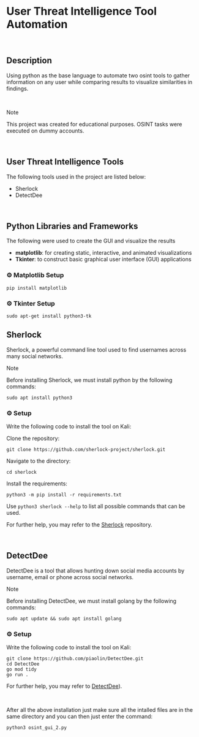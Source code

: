 # User Threat Intelligence Tool Automation

<br>

## Description

Using python as the base language to automate two osint tools to gather information on any user while comparing results to visualize similarities in findings.

<br>

> [!NOTE]
> This project was created for educational purposes. OSINT tasks were executed on dummy accounts.

<br>

## User Threat Intelligence Tools

The following tools used in the project are listed below:

- Sherlock
- DetectDee

<br>

## Python Libraries and Frameworks

The following were used to create the GUI and visualize the results

- **matplotlib**: for creating static, interactive, and animated visualizations
- **Tkinter**: to construct basic graphical user interface (GUI) applications

### ⚙️ Matplotlib Setup

```
pip install matplotlib
```

### ⚙️ Tkinter Setup

```
sudo apt-get install python3-tk
```

## Sherlock

Sherlock, a powerful command line tool used to find usernames across many social networks.

> [!NOTE]
> Before installing Sherlock, we must install python by the following commands:
>
> ```
> sudo apt install python3
> ```

### ⚙️ Setup

Write the following code to install the tool on Kali:

Clone the repository:

```
git clone https://github.com/sherlock-project/sherlock.git
```

Navigate to the directory:

```
cd sherlock
```

Install the requirements:

```
python3 -m pip install -r requirements.txt
```

Use `python3 sherlock --help` to list all possible commands that can be used.

For further help, you may refer to the [Sherlock](https://github.com/sherlock-project/sherlock) repository.

<br>

## DetectDee

DetectDee is a tool that allows hunting down social media accounts by username, email or phone across social networks.

> [!NOTE]
> Before installing DetectDee, we must install golang by the following commands:
>
> ```
> sudo apt update && sudo apt install golang
> ```

### ⚙️ Setup

Write the following code to install the tool on Kali:

```
git clone https://github.com/piaolin/DetectDee.git
cd DetectDee
go mod tidy
go run .
```

For further help, you may refer to [DetectDee](https://github.com/piaolin/DetectDee)).

<br>

After all the above installation just make sure all the intalled files are in the same directory and you can then just enter the command:

```
python3 osint_gui_2.py
```
